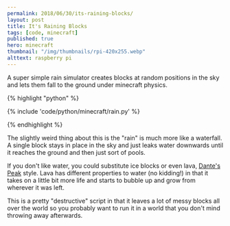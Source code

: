 ```yaml
---
permalink: 2018/06/30/its-raining-blocks/
layout: post
title: It's Raining Blocks
tags: [code, minecraft]
published: true
hero: minecraft
thumbnail: "/img/thumbnails/rpi-420x255.webp"
alttext: raspberry pi
---
```


A super simple rain simulator creates blocks at random positions in the sky and lets them fall to the ground under minecraft physics.

{% highlight "python" %}

{% include 'code/python/minecraft/rain.py' %}

{% endhighlight %}

The slightly weird thing about this is the "rain" is much more like a waterfall. A single block stays in place in the sky and
just leaks water downwards until it reaches the ground and then just sort of pools.

If you don't like water, you could substitute ice blocks or even lava,
<a href="https://www.imdb.com/title/tt0118928/">Dante's Peak</a> style. Lava has different properties to water (no kidding!) in that
it takes on a little bit more life and starts to bubble up and grow from wherever it was left.

This is a pretty "destructive" script in that it leaves a lot of messy blocks all over the world so you probably want to run it
in a world that you don't mind throwing away afterwards.
